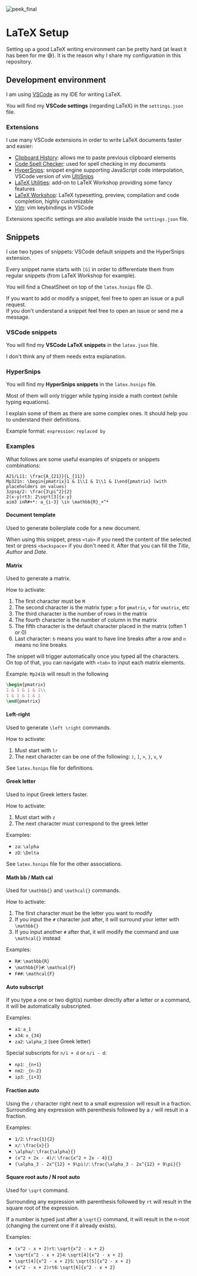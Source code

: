 ![peek_final](https://user-images.githubusercontent.com/63407038/139681418-7e1c42a1-380f-4400-a875-0f1af9a4c3b9.gif)

# LaTeX Setup

Setting up a good LaTeX writing environment can be pretty hard (at least it has been for me 😅).
It is the reason why I share my configuration in this repository.

## Development environment

I am using [VSCode](https://code.visualstudio.com/) as my IDE for writing LaTeX.

You will find my **VSCode settings** (regarding LaTeX) in the `settings.json` file.

### Extensions

I use many VSCode extensions in order to write LaTeX documents faster and easier:

- [Clipboard History](https://github.com/aefernandes/vscode-clipboard-history-extension): allows me to paste previous clipboard elements
- [Code Spell Checker](https://github.com/streetsidesoftware/vscode-spell-checker): used for spell checking in my documents
- [HyperSnips](https://github.com/draivin/hsnips): snippet engine supporting JavaScript code interpolation, VSCode version of vim [UltiSnips](https://github.com/SirVer/ultisnips)
- [LaTeX Utilities](https://github.com/tecosaur/LaTeX-Utilities): add-on to LaTeX Workshop providing some fancy features
- [LaTeX Workshop](https://github.com/James-Yu/LaTeX-Workshop): LaTeX typesetting, preview, compilation and code completion, highly customizable
- [Vim](https://github.com/VSCodeVim/Vim): vim keybindings in VSCode

Extensions specific settings are also available inside the `settings.json` file.

## Snippets

I use two types of snippets: VSCode default snippets and the HyperSnips extension.

Every snippet name starts with `[G]` in order to differentiate them from regular snippets (from LaTeX Workshop for example).

You will find a CheatSheet on top of the `latex.hsnips` file 😉.

If you want to add or modify a snippet, feel free to open an issue or a pull request.  
If you don't understand a snippet feel free to open an issue or send me a message.

### VSCode snippets

You will find my **VSCode LaTeX snippets** in the `latex.json` file.

I don't think any of them needs extra explanation.

### HyperSnips

You will find my **HyperSnips snippets** in the `latex.hsnips` file.

Most of them will only trigger while typing inside a math context (while typing equations).

I explain some of them as there are some complex ones. It should help you to understand their definitions.

Example format: `expression`: `replaced by`

### Examples

What follows are some useful examples of snippets or snippets combinations:

```text
A21/L11: \frac{A_{21}}{L_{11}}
Mp321n: \begin{pmatrix}1 & 1\\1 & 1\\1 & 1\end{pmatrix} (with placeholders on values)
3zpsq/2: \frac{3\pi^2}{2}
2(x-y)rt3: 2\sqrt[3]{x-y}
aim3 inR#+*: a_{i-3} \in \mathbb{R}_+^*
```

#### Document template

Used to generate boilerplate code for a new document.

When using this snippet, press `<tab>` if you need the content of the selected text or press `<backspace>` if you don't need it. After that you can fill the _Title_, _Author_ and _Date_.

#### Matrix

Used to generate a matrix.

How to activate:

1. The first character must be `M`
2. The second character is the matrix type: `p` for `pmatrix`, `v` for `vmatrix`, etc
3. The third character is the number of rows in the matrix
4. The fourth character is the number of column in the matrix
5. The fifth character is the default character placed in the matrix (often 1 or 0)
6. Last character: `b` means you want to have line breaks after a row and `n` means no line breaks

The snippet will trigger automatically once you typed all the characters.  
On top of that, you can navigate with `<tab>` to input each matrix elements.

Example: `Mp241b` will result in the following

```latex
\begin{pmatrix}
1 & 1 & 1 & 1\\
1 & 1 & 1 & 1
\end{pmatrix}
```

#### Left-right

Used to generate `\left \right` commands.

How to activate:

1. Must start with `lr`
2. The next character can be one of the following: `)`, `]`, `>`, `}`, `v`, `V`

See `latex.hsnips` file for definitions.

#### Greek letter

Used to input Greek letters faster.

How to activate:

1. Must start with `z`
2. The next character must correspond to the greek letter

Examples:

- `za`: `\alpha`
- `zD`: `\Delta`

See `latex.hsnips` file for the other associations.

#### Math bb / Math cal

Used for `\mathbb{}` and `\mathcal{}` commands.

How to activate:

1. The first character must be the letter you want to modify
2. If you input the `#` character just after, it will surround your letter with `\mathbb{}`
3. If you input another `#` after that, it will modify the command and use `\mathcal{}` instead

Examples:

- `R#`: `\mathbb{R}`
- `\mathbb{F}#`: `\mathcal{F}`
- `F##`: `\mathcal{F}`

#### Auto subscript

If you type a one or two digit(s) number directly after a letter or a command, it will be automatically subscripted.

Examples:

- `a1`: `a_1`
- `x34`: `x_{34}`
- `za2`: `\alpha_2` (see Greek letter)

Special subscripts for `n/i + d` or `n/i - d`:

- `np1`: `_{n+1}`
- `nm2`: `_{n-2}`
- `ip3`: `_{i+3}`

#### Fraction auto

Using the `/` character right next to a small expression will result in a fraction.  
Surrounding any expression with parenthesis followed by a `/` will result in a fraction.

Examples:

- `1/2`: `\frac{1}{2}`
- `x/`: `\frac{x}{}`
- `\alpha/`: `\frac{\alpha}{}`
- `(x^2 + 2x - 4)/`: `\frac{x^2 + 2x - 4}{}`
- `(\alpha_3 - 2x^{12} + 9\pi)/`: `\frac{\alpha_3 - 2x^{12} + 9\pi}{}`

#### Square root auto / N root auto

Used for `\sqrt` command.

Surrounding any expression with parenthesis followed by `rt` will result in the square root of the expression.

If a number is typed just after a `\sqrt{}` command, it will result in the n-root (changing the current one if it already exists).

Examples:

- `(x^2 - x + 2)rt`: `\sqrt{x^2 - x + 2}`
- `\sqrt{x^2 - x + 2}4`: `\sqrt[4]{x^2 - x + 2}`
- `\sqrt[4]{x^2 - x + 2}5`: `\sqrt[5]{x^2 - x + 2}`
- `(x^2 - x + 2)rt6`: `\sqrt[6]{x^2 - x + 2}`

